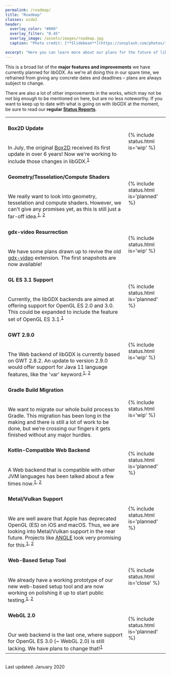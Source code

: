 ```yaml
---
permalink: /roadmap/
title: "Roadmap"
classes: wide2
header:
  overlay_color: "#000"
  overlay_filter: "0.45"
  overlay_image: /assets/images/roadmap.jpg
  caption: "Photo credit: [**Slidebean**](https://unsplash.com/photos/iW9oP7Ljkbg)"

excerpt: "Here you can learn more about our plans for the future of libGDX and what to expect from upcoming updates."
---
```


<!--
Available status values:

{% include status.html is='planned' %} // is planned for the future
{% include status.html is='wip' %} // work in progress
{% include status.html is='close' %} // nearly done
{% include status.html is='done' %} //in the next release
 -->

This is a broad list of the **major features and improvements** we have currently planned for libGDX. As we're all doing this in our spare time, we refrained from giving any concrete dates and deadlines – plans are always subject to change.

There are also a lot of other improvements in the works, which may not be not big enough to be mentioned on here, but are no less noteworthy. If you want to keep up to date with what is going on with libGDX at the moment, be sure to read our **regular [Status Reports](/news/devlog/)**.

<table>
  <tr>
    <td><h4>Box2D Update</h4>
    <br>In July, the original <a href="https://github.com/erincatto/box2d">Box2D</a> received its first update in over 6 years! Now we're working to include those changes in libGDX.<sup><a href="https://github.com/libgdx/libgdx/issues/5948#issuecomment-727643568">1</a></sup></td>
    <td>{% include status.html is='wip' %}</td>
  </tr>
  <tr>
    <td><h4>Geometry/Tesselation/Compute Shaders</h4>
    <br>We really want to look into geometry, tesselation and compute shaders. However, we can't give any promises yet, as this is still just a far-off idea.<sup><a href="https://github.com/libgdx/libgdx/pull/4963">1</a>, <a href="https://github.com/mgsx-dev/libgdx/tree/modern-shaders/compute">2</a></sup></td>
    <td>{% include status.html is='planned' %}</td>
  </tr>
  <tr>
    <td><h4>gdx-video Resurrection</h4>
    <br>We have some plans drawn up to revive the old <a href="https://github.com/libgdx/gdx-video">gdx-video</a> extension. The first snapshots are now available!</td>
    <td>{% include status.html is='wip' %}</td>
  </tr>
  <tr>
    <td><h4>GL ES 3.1 Support</h4>
    <br>Currently, the libGDX backends are aimed at offering support for OpenGL ES 2.0 and 3.0. This could be expanded to include the feature set of OpenGL ES 3.1.<sup><a href="https://github.com/libgdx/libgdx/pull/4628">1</a></sup></td>
    <td>{% include status.html is='planned' %}</td>
  </tr>
  <tr>
    <td><h4>GWT 2.9.0</h4>
    <br>The Web backend of libGDX is currently based on GWT 2.8.2. An update to version 2.9.0 would offer support for Java 11 language features, like the 'var' keyword.<sup><a href="https://github.com/tommyettinger/gdx-backends#19120">1</a>, <a href="http://www.gwtproject.org/release-notes.html#Release_Notes_2_9_0">2</a></sup></td>
    <td>{% include status.html is='wip' %}</td>
  </tr>
  <tr>
    <td><h4>Gradle Build Migration</h4>
    <br>We want to migrate our whole build process to Gradle. This migration has been long in the making and there is still a lot of work to be done, but we’re crossing our fingers it gets finished without any major hurdles.</td>
    <td>{% include status.html is='wip' %}</td>
  </tr>
  <tr>
    <td><h4>Kotlin-Compatible Web Backend</h4>
    <br>A Web backend that is compatible with other JVM languages has been talked about a few times now.<sup><a href="https://github.com/squins/gdx-backend-bytecoder">1</a>, <a href="https://github.com/Anuken/Arc/tree/master/backends/backend-teavm">2</a></sup></td>
    <td>{% include status.html is='planned' %}</td>
  </tr>
  <tr>
    <td><h4>Metal/Vulkan Support</h4>
    <br>We are well aware that Apple has deprecated OpenGL (ES) on iOS and macOS. Thus, we are looking into Metal/Vulkan support in the near future. Projects like <a href="https://github.com/google/angle">ANGLE</a> look very promising for this.<sup><a href="https://github.com/libgdx/libgdx/issues/5251">1</a>, <a href="https://github.com/LWJGL/lwjgl3#khronos-apis">2</a></sup></td>
    <td>{% include status.html is='planned' %}</td>
  </tr>
  <tr>
    <td><h4>Web-Based Setup Tool</h4>
    <br>We already have a working prototype of our new web-based setup tool and are now working on polishing it up to start public testing.<sup><a href="https://github.com/MrStahlfelge/gdx-setup">1</a>, <a href="https://raeleus.itch.io/libgdx-project-setup">2</a></sup></td>
    <td>{% include status.html is='close' %}</td>
  </tr>
  <tr>
    <td><h4>WebGL 2.0</h4>
    <br>Our web backend is the last one, where support for OpenGL ES 3.0 (~ WebGL 2.0) is still lacking. We have plans to change that!<sup><a href="https://github.com/libgdx/libgdx/pull/5763">1</a></sup></td>
    <td>{% include status.html is='planned' %}</td>
  </tr>
</table>

<br/>
Last updated: January 2020
